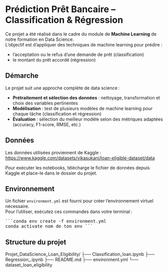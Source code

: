 # Prédiction Prêt Bancaire – Classification & Régression

Ce projet a été réalisé dans le cadre du module de **Machine Learning** de notre formation en Data Science.  
L’objectif est d’appliquer des techniques de machine learning pour prédire :
- l’acceptation ou le refus d’une demande de prêt (classification)
- le montant du prêt accordé (régression)

## Démarche

Le projet suit une approche complète de data science :
- **Prétraitement et sélection des données** : nettoyage, transformation et choix des variables pertinentes
- **Modélisation** : test de plusieurs modèles de machine learning pour chaque tâche (classification et régression)
- **Évaluation** : sélection du meilleur modèle selon des métriques adaptées (accuracy, F1-score, RMSE, etc.)

## Données

Les données utilisées proviennent de Kaggle :  
https://www.kaggle.com/datasets/vikasukani/loan-eligible-dataset/data

Pour exécuter les notebooks, télécharge le fichier de données depuis Kaggle et place-le dans le dossier du projet.

## Environnement

Un fichier `environment.yml` est fourni pour créer l’environnement virtuel nécessaire.  
Pour l’utiliser, exécutez ces commandes dans votre terminal :
<pre>```conda env create -f environment.yml
conda activate nom_de_ton_env ``` </pre>

## Structure du projet 

Projet_DataScience_Loan_Eligibility/
├── Classification_loan.ipynb
├── Regression_.ipynb
├── README.md
├── environment.yml
└── dataset_loan_eligibility

